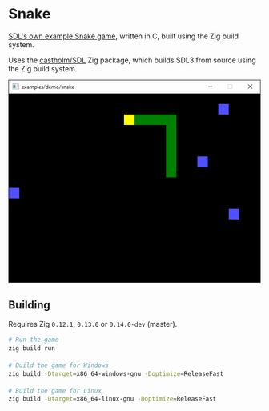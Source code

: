 <!--
SPDX-FileCopyrightText: NONE
SPDX-License-Identifier: CC0-1.0
-->

# Snake

[SDL's own example Snake game](https://examples.libsdl.org/SDL3/demo/01-snake/), written in C, built using the Zig build system.

Uses the [castholm/SDL](https://github.com/castholm/SDL) Zig package, which builds SDL3 from source using the Zig build system.

![Preview](preview.gif)

## Building

Requires Zig `0.12.1`, `0.13.0` or `0.14.0-dev` (master).

```sh
# Run the game
zig build run

# Build the game for Windows
zig build -Dtarget=x86_64-windows-gnu -Doptimize=ReleaseFast

# Build the game for Linux
zig build -Dtarget=x86_64-linux-gnu -Doptimize=ReleaseFast
```

